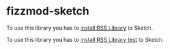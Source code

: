 # fizzmod-sketch

To use this library you has to [install RSS Library](sketch://add-library?url=https%3A%2F%2Freverent-goldstine-998eb2.netlify.app%2Fupdate.xml) to Sketch.

To use this library you has to [install RSS Library test](sketch://add-library?url=https%3A%2F%2Fgithub.com%2Fmanuelvilche%2Ffizzmod-sketch%2Fblob%2Fmaster%2Ftest.xml) to Sketch.
